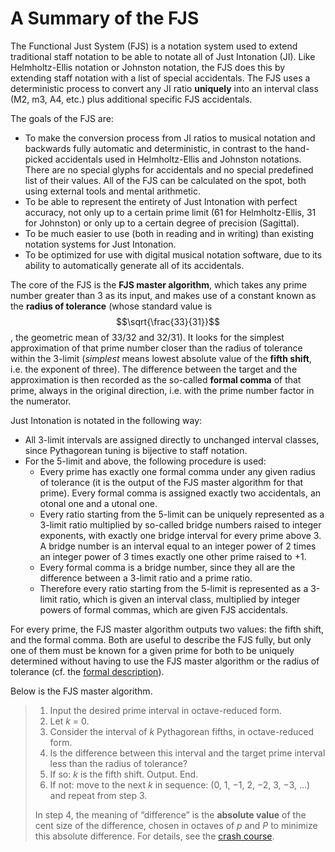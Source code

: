 ﻿# A Summary of the FJS

The Functional Just System (FJS) is a notation system used to extend traditional staff notation to be able to notate all of Just Intonation (JI). Like Helmholtz-Ellis notation or Johnston notation, the FJS does this by extending staff notation with a list of special accidentals. The FJS uses a deterministic process to convert any JI ratio **uniquely** into an interval class (M2, m3, A4, etc.) plus additional specific FJS accidentals.

The goals of the FJS are:

- To make the conversion process from JI ratios to musical notation and backwards fully automatic and deterministic, in contrast to the hand-picked accidentals used in Helmholtz-Ellis and Johnston notations. There are no special glyphs for accidentals and no special predefined list of their values. All of the FJS can be calculated on the spot, both using external tools and mental arithmetic.
- To be able to represent the entirety of Just Intonation with perfect accuracy, not only up to a certain prime limit (61 for Helmholtz-Ellis, 31 for Johnston) or only up to a certain degree of precision (Sagittal).
- To be much easier to use (both in reading and in writing) than existing notation systems for Just Intonation.
- To be optimized for use with digital musical notation software, due to its ability to automatically generate all of its accidentals.

The core of the FJS is the **FJS master algorithm**, which takes any prime number greater than 3 as its input, and makes use of a constant known as the **radius of tolerance** (whose standard value is $$\sqrt{\frac{33}{31}}$$, the geometric mean of 33/32 and 32/31). It looks for the simplest approximation of that prime number closer than the radius of tolerance within the 3-limit (*simplest* means lowest absolute value of the **fifth shift**, i.e. the exponent of three). The difference between the target and the approximation is then recorded as the so-called **formal comma** of that prime, always in the original direction, i.e. with the prime number factor in the numerator.

Just Intonation is notated in the following way: 

- All 3-limit intervals are assigned directly to unchanged interval classes, since Pythagorean tuning is bijective to staff notation.
- For the 5-limit and above, the following procedure is used:
	- Every prime has exactly one formal comma under any given radius of tolerance (it is the output of the FJS master algorithm for that prime). Every formal comma is assigned exactly two accidentals, an otonal one and a utonal one.
	- Every ratio starting from the 5-limit can be uniquely represented as a 3-limit ratio multiplied by so-called bridge numbers raised to integer exponents, with exactly one bridge interval for every prime above 3. A bridge number is an interval equal to an integer power of 2 times an integer power of 3 times exactly one other prime raised to +1.
	- Every formal comma is a bridge number, since they all are the difference between a 3-limit ratio and a prime ratio.
	- Therefore every ratio starting from the 5-limit is represented as a 3-limit ratio, which is given an interval class, multiplied by integer powers of formal commas, which are given FJS accidentals. 

For every prime, the FJS master algorithm outputs two values: the fifth shift, and the formal comma. Both are useful to describe the FJS fully, but only one of them must be known for a given prime for both to be uniquely determined without having to use the FJS master algorithm or the radius of tolerance (cf. the [formal description](rules.html)).

Below is the FJS master algorithm.

> 1. Input the desired prime interval in octave-reduced form.
> 2. Let *k* = 0.
> 3. Consider the interval of *k* Pythagorean fifths, in octave-reduced form.
> 4. Is the difference between this interval and the target prime interval less than the radius of tolerance?
> 5. If so: *k* is the fifth shift. Output. End.
> 6. If not: move to the next *k* in sequence: (0, 1, −1, 2, −2, 3, −3, …) and repeat from step 3.
>
> In step 4, the meaning of “difference” is the **absolute value** of the cent size of the difference, chosen in octaves of *p* and *P* to minimize this absolute difference. For details, see the [crash course](crash.html).
